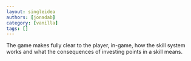 ```yaml
---
layout: singleidea
authors: [jonadab]
category: [vanilla]
tags: []
---
```

The game makes fully clear to the player, in-game, how the skill system works and what the consequences of investing points in a skill means.
